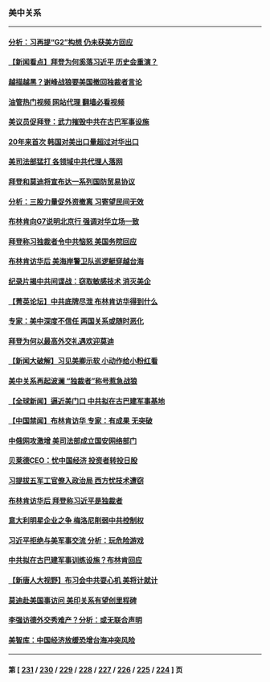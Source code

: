 ### 美中关系
---
#### [分析：习再提“G2”构想 仍未获美方回应](../../pages/nf1412576/n14021060.md?06230445) 
#### [【新闻看点】拜登为何奚落习近平 历史会重演？](../../pages/nf1412576/n14020978.md?06230445) 
#### [越描越黑？谢峰战狼要美国撤回独裁者言论](../../pages/nf1412576/n14021054.md?06230445) 
#### [油管热门视频 网站代理 翻墙必看视频](http://138.2.39.72:81/youtube.html?epic-marker?06230445)
#### [美议员促拜登：武力摧毁中共在古巴军事设施](../../pages/nf1412576/n14021024.md?06230445) 
#### [20年来首次 韩国对美出口量超过对华出口](../../pages/nf1412576/n14020999.md?06230445) 
#### [美司法部猛打 各领域中共代理人落网](../../pages/nf1412576/n14020801.md?06230445) 
#### [拜登和莫迪将宣布达一系列国防贸易协议](../../pages/nf1412576/n14020940.md?06230445) 
#### [分析：三股力量促外资撤离 习寄望民间无效](../../pages/nf1412576/n14020052.md?06230445) 
#### [布林肯向G7说明北京行 强调对华立场一致](../../pages/nf1412576/n14020782.md?06230445) 
#### [拜登称习独裁者令中共恼怒 美国务院回应](../../pages/nf1412576/n14020722.md?06230445) 
#### [布林肯访华后 美海岸警卫队巡逻艇穿越台海](../../pages/nf1412576/n14020701.md?06230445) 
#### [纪录片揭中共间谍战：窃取敏感技术 消灭美企](../../pages/nf1412576/n14020544.md?06230445) 
#### [【菁英论坛】中共底牌尽泄 布林肯访华得到什么](../../pages/nf1412576/n14020572.md?06230445) 
#### [专家：美中深度不信任 两国关系或随时恶化](../../pages/nf1412576/n14020592.md?06230445) 
#### [拜登为何以最高外交礼遇欢迎莫迪](../../pages/nf1412576/n14020535.md?06230445) 
#### [【新闻大破解】习见美卿示软 小动作给小粉红看](../../pages/nf1412576/n14020368.md?06230445) 
#### [美中关系再起波澜 “独裁者”称号惹急战狼](../../pages/nf1412576/n14020509.md?06230445) 
#### [【全球新闻】逼近美门口 中共拟在古巴建军事基地](../../pages/nf1412576/n14020188.md?06230445) 
#### [【中国禁闻】布林肯访华 专家：有成果 无突破](../../pages/nf1412576/n14019778.md?06230445) 
#### [中俄网攻激增 美司法部成立国安网络部门](../../pages/nf1412576/n14020109.md?06230445) 
#### [贝莱德CEO：忧中国经济 投资者转投日股](../../pages/nf1412576/n14019859.md?06230445) 
#### [习提拔五军工官僚入政治局 西方忧技术遭窃](../../pages/nf1412576/n14019205.md?06230445) 
#### [布林肯访华后 拜登称习近平是独裁者](../../pages/nf1412576/n14019940.md?06230445) 
#### [意大利明星企业之争 梅洛尼削弱中共控制权](../../pages/nf1412576/n14019824.md?06230445) 
#### [习近平拒绝与美军事交流 分析：玩危险游戏](../../pages/nf1412576/n14019709.md?06230445) 
#### [中共拟在古巴建军事训练设施？布林肯回应](../../pages/nf1412576/n14019773.md?06230445) 
#### [【新唐人大视野】布习会中共耍心机 美将计就计](../../pages/nf1412576/n14019749.md?06230445) 
#### [莫迪赴美国事访问 美印关系有望创里程碑](../../pages/nf1412576/n14019738.md?06230445) 
#### [李强访德外交秀难产？分析：或无联合声明](../../pages/nf1412576/n14019652.md?06230445) 
#### [美智库：中国经济放缓恐增台海冲突风险](../../pages/nf1412576/n14019550.md?06230445) 

---
#### 第 [ [231](./231.md?06230445) / [230](./230.md?06230445) / [229](./229.md?06230445) / [228](./228.md?06230445) / [227](./227.md?06230445) / [226](./226.md?06230445) / [225](./225.md?06230445) / [224](./224.md?06230445) ] 页
